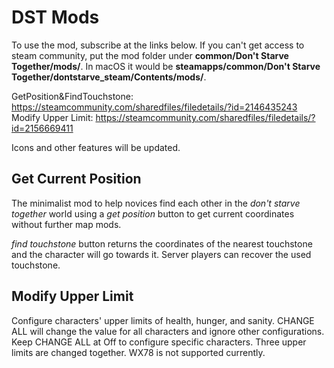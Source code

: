 # DST Mods
To use the mod, subscribe at the links below. If you can't get access to steam community, put the mod folder under **common/Don't Starve Together/mods/**. In macOS it would be **steamapps/common/Don't Starve Together/dontstarve_steam/Contents/mods/**.  

GetPosition&FindTouchstone: https://steamcommunity.com/sharedfiles/filedetails/?id=2146435243  
Modify Upper Limit: https://steamcommunity.com/sharedfiles/filedetails/?id=2156669411  

Icons and other features will be updated.  
## Get Current Position
The minimalist mod to help novices find each other in the *don't starve together* world using a *get position* button to get current coordinates without further map mods.

*find touchstone* button returns the coordinates of the nearest touchstone and the character will go towards it. Server players can recover the used touchstone.

## Modify Upper Limit
Configure characters' upper limits of health, hunger, and sanity. CHANGE ALL will change the value for all characters and ignore other configurations. Keep CHANGE ALL at Off to configure specific characters. Three upper limits are changed together. WX78 is not supported currently.  
